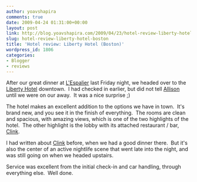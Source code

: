```yaml
---
author: yoavshapira
comments: true
date: 2009-04-24 01:31:00+00:00
layout: post
link: http://blog.yoavshapira.com/2009/04/23/hotel-review-liberty-hotel-boston/
slug: hotel-review-liberty-hotel-boston
title: 'Hotel review: Liberty Hotel (Boston)'
wordpress_id: 1806
categories:
- Blogger
- reviews
---
```


After our great dinner at [L'Espalier](http://yoavs.blogspot.com/2009/04/restaurant-review-lespalier-new.html) last Friday night, we headed over to the [Liberty Hotel](http://www.libertyhotel.com/) downtown.  I had checked in earlier, but did not tell [Allison](http://allisonshapira.com) until we were on our away.  It was a nice surprise ;)

  


The hotel makes an excellent addition to the options we have in town.  It's brand new, and you see it in the finish of everything.  The rooms are clean and spacious, with amazing views, which is one of the two highlights of the hotel.  The other highlight is the lobby with its attached restaurant / bar, [Clink](http://yoavs.blogspot.com/2007/10/restaurant-review-clink.html).

  


I had written about [Clink](http://yoavs.blogspot.com/2007/10/restaurant-review-clink.html) before, when we had a good dinner there.  But it's also the center of an active nightlife scene that went late into the night, and was still going on when we headed upstairs.

  


Service was excellent from the initial check-in and car handling, through everything else.  Well done.

  

